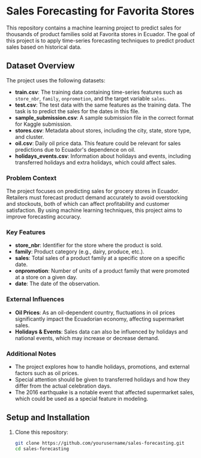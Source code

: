 # Sales Forecasting for Favorita Stores

This repository contains a machine learning project to predict sales for thousands of product families sold at Favorita stores in Ecuador. The goal of this project is to apply time-series forecasting techniques to predict product sales based on historical data.

## Dataset Overview

The project uses the following datasets:

- **train.csv**: The training data containing time-series features such as `store_nbr`, `family`, `onpromotion`, and the target variable `sales`.
- **test.csv**: The test data with the same features as the training data. The task is to predict the sales for the dates in this file.
- **sample_submission.csv**: A sample submission file in the correct format for Kaggle submission.
- **stores.csv**: Metadata about stores, including the city, state, store type, and cluster.
- **oil.csv**: Daily oil price data. This feature could be relevant for sales predictions due to Ecuador's dependence on oil.
- **holidays_events.csv**: Information about holidays and events, including transferred holidays and extra holidays, which could affect sales.

### Problem Context

The project focuses on predicting sales for grocery stores in Ecuador. Retailers must forecast product demand accurately to avoid overstocking and stockouts, both of which can affect profitability and customer satisfaction. By using machine learning techniques, this project aims to improve forecasting accuracy.

### Key Features

- **store_nbr**: Identifier for the store where the product is sold.
- **family**: Product category (e.g., dairy, produce, etc.).
- **sales**: Total sales of a product family at a specific store on a specific date.
- **onpromotion**: Number of units of a product family that were promoted at a store on a given day.
- **date**: The date of the observation.

### External Influences

- **Oil Prices**: As an oil-dependent country, fluctuations in oil prices significantly impact the Ecuadorian economy, affecting supermarket sales.
- **Holidays & Events**: Sales data can also be influenced by holidays and national events, which may increase or decrease demand.

### Additional Notes

- The project explores how to handle holidays, promotions, and external factors such as oil prices.
- Special attention should be given to transferred holidays and how they differ from the actual celebration days.
- The 2016 earthquake is a notable event that affected supermarket sales, which could be used as a special feature in modeling.

## Setup and Installation

1. Clone this repository:
   ```bash
   git clone https://github.com/yourusername/sales-forecasting.git
   cd sales-forecasting
